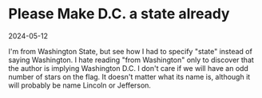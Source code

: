 # Please Make D.C. a state already

2024-05-12

I'm from Washington State, but see how I had to specify "state" instead of saying Washington. I hate reading "from Washington" only to discover that the author is implying Washington D.C. I don't care if we will have an odd number of stars on the flag. It doesn't matter what its name is, although it will probably be name Lincoln or Jefferson.